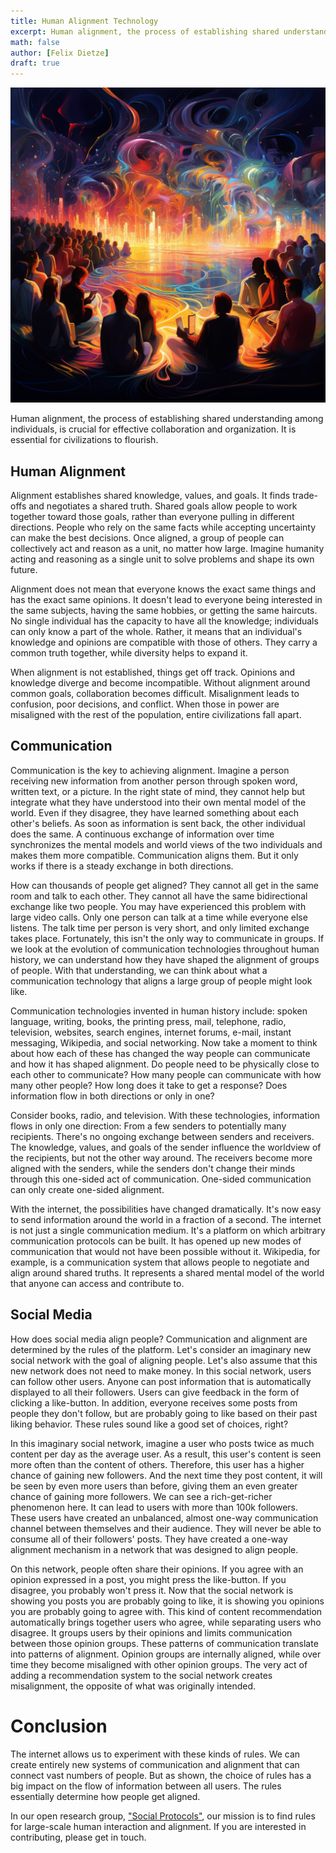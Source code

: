```yaml
---
title: Human Alignment Technology
excerpt: Human alignment, the process of establishing shared understanding among individuals, is crucial for effective collaboration and organization. It is essential for civilizations to flourish.
math: false
author: [Felix Dietze]
draft: true
---
```


![AI generated image: A group of people sitting and collectively imagining a distant city made of colors and light.](/assets/2023-06-02-human-alignment-technology/collective.png)

Human alignment, the process of establishing shared understanding among individuals, is crucial for effective collaboration and organization. It is essential for civilizations to flourish.

## Human Alignment
Alignment establishes shared knowledge, values, and goals. It finds trade-offs and negotiates a shared truth. Shared goals allow people to work together toward those goals, rather than everyone pulling in different directions. People who rely on the same facts while accepting uncertainty can make the best decisions.
Once aligned, a group of people can collectively act and reason as a unit, no matter how large. Imagine humanity acting and reasoning as a single unit to solve problems and shape its own future.

Alignment does not mean that everyone knows the exact same things and has the exact same opinions. It doesn't lead to everyone being interested in the same subjects, having the same hobbies, or getting the same haircuts. No single individual has the capacity to have all the knowledge; individuals can only know a part of the whole. Rather, it means that an individual's knowledge and opinions are compatible with those of others. They carry a common truth together, while diversity helps to expand it.

When alignment is not established, things get off track. Opinions and knowledge diverge and become incompatible. Without alignment around common goals, collaboration becomes difficult. Misalignment leads to confusion, poor decisions, and conflict. When those in power are misaligned with the rest of the population, entire civilizations fall apart.

## Communication
Communication is the key to achieving alignment. Imagine a person receiving new information from another person through spoken word, written text, or a picture. In the right state of mind, they cannot help but integrate what they have understood into their own mental model of the world. Even if they disagree, they have learned something about each other's beliefs. As soon as information is sent back, the other individual does the same. A continuous exchange of information over time synchronizes the mental models and world views of the two individuals and makes them more compatible. Communication aligns them. But it only works if there is a steady exchange in both directions.

How can thousands of people get aligned? They cannot all get in the same room and talk to each other. They cannot all have the same bidirectional exchange like two people. You may have experienced this problem with large video calls. Only one person can talk at a time while everyone else listens. The talk time per person is very short, and only limited exchange takes place. Fortunately, this isn't the only way to communicate in groups. If we look at the evolution of communication technologies throughout human history, we can understand how they have shaped the alignment of groups of people. With that understanding, we can think about what a communication technology that aligns a large group of people might look like.

Communication technologies invented in human history include: spoken language, writing, books, the printing press, mail, telephone, radio, television, websites, search engines, internet forums, e-mail, instant messaging, Wikipedia, and social networking. Now take a moment to think about how each of these has changed the way people can communicate and how it has shaped alignment. Do people need to be physically close to each other to communicate? How many people can communicate with how many other people? How long does it take to get a response? Does information flow in both directions or only in one?

Consider books, radio, and television. With these technologies, information flows in only one direction: From a few senders to potentially many recipients. There's no ongoing exchange between senders and receivers. The knowledge, values, and goals of the sender influence the worldview of the recipients, but not the other way around. The receivers become more aligned with the senders, while the senders don't change their minds through this one-sided act of communication. One-sided communication can only create one-sided alignment.

With the internet, the possibilities have changed dramatically. It's now easy to send information around the world in a fraction of a second. The internet is not just a single communication medium. It's a platform on which arbitrary communication protocols can be built. It has opened up new modes of communication that would not have been possible without it. Wikipedia, for example, is a communication system that allows people to negotiate and align around shared truths. It represents a shared mental model of the world that anyone can access and contribute to.

## Social Media
How does social media align people? Communication and alignment are determined by the rules of the platform. Let's consider an imaginary new social network with the goal of aligning people. Let's also assume that this new network does not need to make money. In this social network, users can follow other users. Anyone can post information that is automatically displayed to all their followers. Users can give feedback in the form of clicking a like-button. In addition, everyone receives some posts from people they don't follow, but are probably going to like based on their past liking behavior. These rules sound like a good set of choices, right?

In this imaginary social network, imagine a user who posts twice as much content per day as the average user. As a result, this user's content is seen more often than the content of others. Therefore, this user has a higher chance of gaining new followers. And the next time they post content, it will be seen by even more users than before, giving them an even greater chance of gaining more followers. We can see a rich-get-richer phenomenon here. It can lead to users with more than 100k followers. These users have created an unbalanced, almost one-way communication channel between themselves and their audience. They will never be able to consume all of their followers' posts. They have created a one-way alignment mechanism in a network that was designed to align people.

On this network, people often share their opinions. If you agree with an opinion expressed in a post, you might press the like-button. If you disagree, you probably won't press it. Now that the social network is showing you posts you are probably going to like, it is showing you opinions you are probably going to agree with. This kind of content recommendation automatically brings together users who agree, while separating users who disagree. It groups users by their opinions and limits communication between those opinion groups. These patterns of communication translate into patterns of alignment. Opinion groups are internally aligned, while over time they become misaligned with other opinion groups. The very act of adding a recommendation system to the social network creates misalignment, the opposite of what was originally intended.

# Conclusion
The internet allows us to experiment with these kinds of rules. We can create entirely new systems of communication and alignment that can connect vast numbers of people. But as shown, the choice of rules has a big impact on the flow of information between all users. The rules essentially determine how people get aligned.

In our open research group, ["Social Protocols"](https://social-protocols.org), our mission is to find rules for large-scale human interaction and alignment. If you are interested in contributing, please get in touch.
